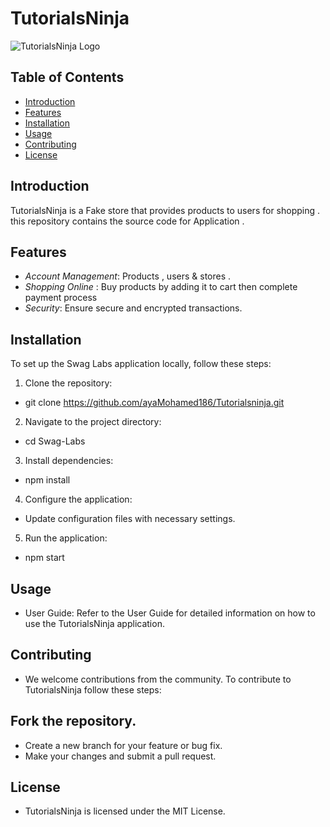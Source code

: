 # TutorialsNinja 

![TutorialsNinja Logo](https://www.google.com/url?sa=i&url=https%3A%2F%2Ftutorialsninja.myinstamojo.com%2F&psig=AOvVaw0O0qq0z_soVdic-FTwVw0w&ust=1704996959295000&source=images&cd=vfe&ved=0CBMQjRxqFwoTCJCGnOO204MDFQAAAAAdAAAAABAE)

## Table of Contents

- [Introduction](#introduction)
- [Features](#features)
- [Installation](#installation)
- [Usage](#usage)
- [Contributing](#contributing)
- [License](#license)

## Introduction

TutorialsNinja is a Fake store that provides products to users for shopping . this repository contains the source code for Application .

## Features

- *Account Management*: Products , users & stores .
- *Shopping Online* : Buy products by adding it to cart then complete payment process
- *Security*: Ensure secure and encrypted transactions.

## Installation

To set up the Swag Labs application locally, follow these steps:

1. Clone the repository:
*   git clone https://github.com/ayaMohamed186/Tutorialsninja.git
2. Navigate to the project directory:
*   cd Swag-Labs
3. Install dependencies:
*   npm install
4. Configure the application:

* Update configuration files with necessary settings.
5. Run the application:
*   npm start

## Usage
* User Guide: Refer to the User Guide for detailed information on how to use the TutorialsNinja application.

## Contributing
* We welcome contributions from the community. To contribute to TutorialsNinja follow these steps:

## Fork the repository.
* Create a new branch for your feature or bug fix.
* Make your changes and submit a pull request.

## License
* TutorialsNinja  is licensed under the MIT License.